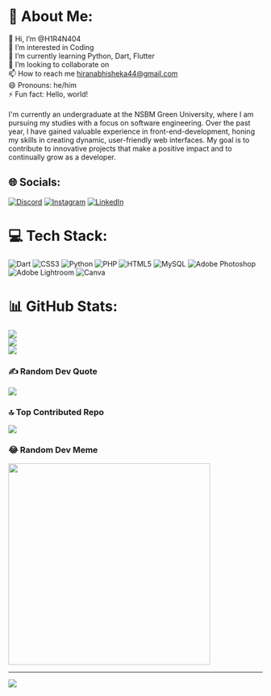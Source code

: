 # 💫 About Me:
👋 Hi, I’m @H1R4N404<br>👀 I’m interested in Coding<br>🌱 I’m currently learning Python, Dart, Flutter<br>💞️ I’m looking to collaborate on<br>📫 How to reach me hiranabhisheka44@gmail.com<br>😄 Pronouns: he/him<br>⚡ Fun fact: Hello, world!<br>
<br>
I'm currently an undergraduate at the NSBM Green University, where I am pursuing my studies with a focus on software engineering. Over the past year, I have gained valuable experience in front-end-development, honing my skills in creating dynamic, user-friendly web interfaces. My goal is to contribute to innovative projects that make a positive impact and to continually grow as a developer.


## 🌐 Socials:
[![Discord](https://img.shields.io/badge/Discord-%237289DA.svg?logo=discord&logoColor=white)](https://discord.gg/abhi3218) [![Instagram](https://img.shields.io/badge/Instagram-%23E4405F.svg?logo=Instagram&logoColor=white)](https://instagram.com/mr_lofyy) [![LinkedIn](https://img.shields.io/badge/LinkedIn-%230077B5.svg?logo=linkedin&logoColor=white)](https://linkedin.com/in/hiran-abhisheka-3bb78b303 ) 

# 💻 Tech Stack:
![Dart](https://img.shields.io/badge/dart-%230175C2.svg?style=for-the-badge&logo=dart&logoColor=white) ![CSS3](https://img.shields.io/badge/css3-%231572B6.svg?style=for-the-badge&logo=css3&logoColor=white) ![Python](https://img.shields.io/badge/python-3670A0?style=for-the-badge&logo=python&logoColor=ffdd54) ![PHP](https://img.shields.io/badge/php-%23777BB4.svg?style=for-the-badge&logo=php&logoColor=white) ![HTML5](https://img.shields.io/badge/html5-%23E34F26.svg?style=for-the-badge&logo=html5&logoColor=white) ![MySQL](https://img.shields.io/badge/mysql-4479A1.svg?style=for-the-badge&logo=mysql&logoColor=white) ![Adobe Photoshop](https://img.shields.io/badge/adobe%20photoshop-%2331A8FF.svg?style=for-the-badge&logo=adobe%20photoshop&logoColor=white) ![Adobe Lightroom](https://img.shields.io/badge/Adobe%20Lightroom-31A8FF.svg?style=for-the-badge&logo=Adobe%20Lightroom&logoColor=white) ![Canva](https://img.shields.io/badge/Canva-%2300C4CC.svg?style=for-the-badge&logo=Canva&logoColor=white)
# 📊 GitHub Stats:
![](https://github-readme-stats.vercel.app/api?username=H1R4N404&theme=radical&hide_border=false&include_all_commits=false&count_private=false)<br/>
![](https://github-readme-streak-stats.herokuapp.com/?user=H1R4N404&theme=radical&hide_border=false)<br/>
![](https://github-readme-stats.vercel.app/api/top-langs/?username=H1R4N404&theme=radical&hide_border=false&include_all_commits=false&count_private=false&layout=compact)

### ✍️ Random Dev Quote
![](https://quotes-github-readme.vercel.app/api?type=horizontal&theme=radical)

### 🔝 Top Contributed Repo
![](https://github-contributor-stats.vercel.app/api?username=H1R4N404&limit=5&theme=radical&combine_all_yearly_contributions=true)

### 😂 Random Dev Meme
<img src='https://memer-new.vercel.app/' style="height: 400px;"/>

---
[![](https://visitcount.itsvg.in/api?id=H1R4N404&icon=0&color=0)](https://visitcount.itsvg.in)

<!-- Proudly created with GPRM ( https://gprm.itsvg.in ) -->
